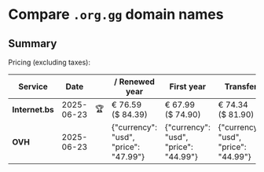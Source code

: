 # Compare `.org.gg` domain names

## Summary

Pricing (excluding taxes):

| Service | Date |  | / Renewed year | First year | Transfer | Restoration |
|--|--|--|--|--|--|--|
| **Internet.bs** | 2025-06-23 | 🏆 | € 76.59<br>($ 84.39) | € 67.99<br>($ 74.90) | € 74.34<br>($ 81.90) | € 94.75<br>($ 104.39) |
| **OVH** | 2025-06-23 |  | {"currency": "usd", "price": "47.99"} | {"currency": "usd", "price": "44.99"} | {"currency": "usd", "price": "44.99"} |  |
